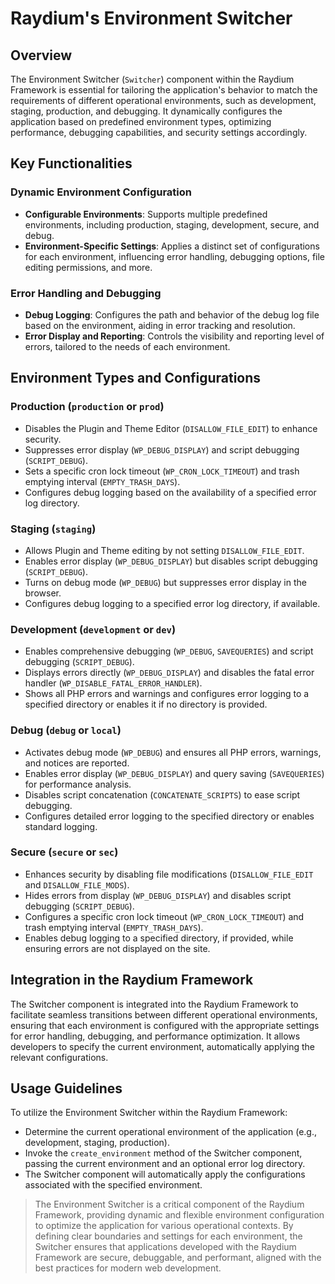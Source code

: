 # Raydium's Environment Switcher

## Overview

The Environment Switcher (`Switcher`) component within the Raydium Framework is essential for tailoring the application's behavior to match the requirements of different operational environments, such as development, staging, production, and debugging. It dynamically configures the application based on predefined environment types, optimizing performance, debugging capabilities, and security settings accordingly.

## Key Functionalities

### Dynamic Environment Configuration
- **Configurable Environments**: Supports multiple predefined environments, including production, staging, development, secure, and debug.
- **Environment-Specific Settings**: Applies a distinct set of configurations for each environment, influencing error handling, debugging options, file editing permissions, and more.

### Error Handling and Debugging
- **Debug Logging**: Configures the path and behavior of the debug log file based on the environment, aiding in error tracking and resolution.
- **Error Display and Reporting**: Controls the visibility and reporting level of errors, tailored to the needs of each environment.

## Environment Types and Configurations

### Production (`production` or `prod`)
- Disables the Plugin and Theme Editor (`DISALLOW_FILE_EDIT`) to enhance security.
- Suppresses error display (`WP_DEBUG_DISPLAY`) and script debugging (`SCRIPT_DEBUG`).
- Sets a specific cron lock timeout (`WP_CRON_LOCK_TIMEOUT`) and trash emptying interval (`EMPTY_TRASH_DAYS`).
- Configures debug logging based on the availability of a specified error log directory.

### Staging (`staging`)
- Allows Plugin and Theme editing by not setting `DISALLOW_FILE_EDIT`.
- Enables error display (`WP_DEBUG_DISPLAY`) but disables script debugging (`SCRIPT_DEBUG`).
- Turns on debug mode (`WP_DEBUG`) but suppresses error display in the browser.
- Configures debug logging to a specified error log directory, if available.

### Development (`development` or `dev`)
- Enables comprehensive debugging (`WP_DEBUG`, `SAVEQUERIES`) and script debugging (`SCRIPT_DEBUG`).
- Displays errors directly (`WP_DEBUG_DISPLAY`) and disables the fatal error handler (`WP_DISABLE_FATAL_ERROR_HANDLER`).
- Shows all PHP errors and warnings and configures error logging to a specified directory or enables it if no directory is provided.

### Debug (`debug` or `local`)
- Activates debug mode (`WP_DEBUG`) and ensures all PHP errors, warnings, and notices are reported.
- Enables error display (`WP_DEBUG_DISPLAY`) and query saving (`SAVEQUERIES`) for performance analysis.
- Disables script concatenation (`CONCATENATE_SCRIPTS`) to ease script debugging.
- Configures detailed error logging to the specified directory or enables standard logging.

### Secure (`secure` or `sec`)
- Enhances security by disabling file modifications (`DISALLOW_FILE_EDIT` and `DISALLOW_FILE_MODS`).
- Hides errors from display (`WP_DEBUG_DISPLAY`) and disables script debugging (`SCRIPT_DEBUG`).
- Configures a specific cron lock timeout (`WP_CRON_LOCK_TIMEOUT`) and trash emptying interval (`EMPTY_TRASH_DAYS`).
- Enables debug logging to a specified directory, if provided, while ensuring errors are not displayed on the site.

## Integration in the Raydium Framework

The Switcher component is integrated into the Raydium Framework to facilitate seamless transitions between different operational environments, ensuring that each environment is configured with the appropriate settings for error handling, debugging, and performance optimization. It allows developers to specify the current environment, automatically applying the relevant configurations.

## Usage Guidelines

To utilize the Environment Switcher within the Raydium Framework:
- Determine the current operational environment of the application (e.g., development, staging, production).
- Invoke the `create_environment` method of the Switcher component, passing the current environment and an optional error log directory.
- The Switcher component will automatically apply the configurations associated with the specified environment.

> The Environment Switcher is a critical component of the Raydium Framework, providing dynamic and flexible environment configuration to optimize the application for various operational contexts. By defining clear boundaries and settings for each environment, the Switcher ensures that applications developed with the Raydium Framework are secure, debuggable, and performant, aligned with the best practices for modern web development.
